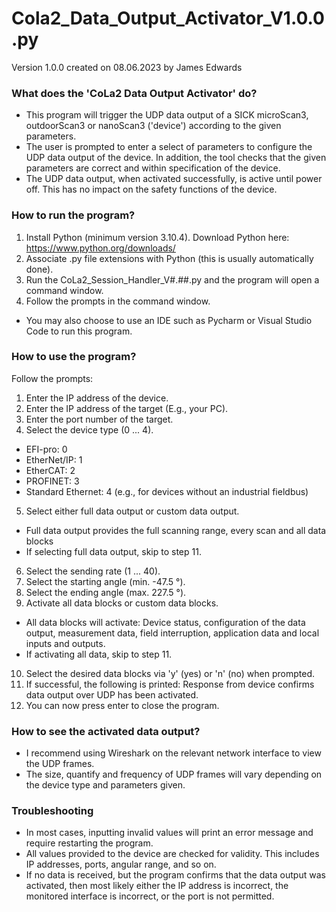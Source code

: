 # Cola2_Data_Output_Activator_V1.0.0.py
Version 1.0.0 created on 08.06.2023 by James Edwards

### What does the 'CoLa2 Data Output Activator' do?
- This program will trigger the UDP data output of a SICK microScan3, outdoorScan3 or nanoScan3 ('device') according to the given parameters.
- The user is prompted to enter a select of parameters to configure the UDP data output of the device. In addition, the tool checks that the given parameters are correct and within specification of the device.
- The UDP data output, when activated successfully, is active until power off. This has no impact on the safety functions of the device.

### How to run the program?
1. Install Python (minimum version 3.10.4). Download Python here: https://www.python.org/downloads/ 
2. Associate .py file extensions with Python (this is usually automatically done).
3. Run the CoLa2_Session_Handler_V#.##.py and the program will open a command window.
4. Follow the prompts in the command window.

- You may also choose to use an IDE such as Pycharm or Visual Studio Code to run this program.

### How to use the program?
Follow the prompts:
1. Enter the IP address of the device.
2. Enter the IP address of the target (E.g., your PC).
3. Enter the port number of the target.
4. Select the device type (0 ... 4).
- EFI-pro: 0
- EtherNet/IP: 1
- EtherCAT: 2
- PROFINET: 3
- Standard Ethernet: 4 (e.g., for devices without an industrial fieldbus)
5. Select either full data output or custom data output.
- Full data output provides the full scanning range, every scan and all data blocks
- If selecting full data output, skip to step 11.
6. Select the sending rate (1 ... 40).
7. Select the starting angle (min. -47.5 °).
8. Select the ending angle (max. 227.5 °).
9. Activate all data blocks or custom data blocks.
- All data blocks will activate: Device status, configuration of the data output, measurement data, field interruption, application data and local inputs and outputs.
- If activating all data, skip to step 11.
10. Select the desired data blocks via 'y' (yes) or 'n' (no) when prompted.
11. If successful, the following is printed: Response from device confirms data output over UDP has been activated.
12. You can now press enter to close the program.

### How to see the activated data output?
- I recommend using Wireshark on the relevant network interface to view the UDP frames.
- The size, quantify and frequency of UDP frames will vary depending on the device type and parameters given.

### Troubleshooting
- In most cases, inputting invalid values will print an error message and require restarting the program.
- All values provided to the device are checked for validity. This includes IP addresses, ports, angular range, and so on.
- If no data is received, but the program confirms that the data output was activated, then most likely either the IP address is incorrect, the monitored interface is incorrect, or the port is not permitted.
